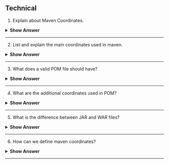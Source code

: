 ## Technical 

1. Explain about Maven Coordinates.

<details><summary> <b> Show Answer </b></summary>

- Which identifies uniquely a project, a dependency or a plugin defined in POM based on the combination of a group identifier, an artifact and the version of project.

</details>

---

2. List and explain the main coordinates used in maven.

<details><summary> <b> Show Answer </b></summary>

- Group identifier- Is the way of grouping different maven artifacts.
- Artifact - Is the way of identifying the artifact.(Like JAR, WAR)
- Version - Particular release of the project, denotes different versions in same artifacts and same repository.

</details>

---

3. What does a valid POM file should have?

<details><summary> <b> Show Answer </b></summary>

- A valid POM file should have group identifier, artifact and version. Group id and version can also be inherited from parent POM file.

</details>

---

4. What are the additional coordinates used in POM?

<details><summary> <b> Show Answer </b></summary>

- There are two additional coordinates used in maven but not to uniquely identify the project.
        - Packaging - Which defines the project type (WAR,JAR).
        - Classifiers - Which is used to distinguish between the artifacts created for two versions.

</details>

---

5. What is the difference between JAR and WAR files?

<details><summary> <b> Show Answer </b></summary>

- A project with packaging set to JAR will give jar archive. (Java file).
- Whereas one with WAR produces a web application.

</details>

---

6. How can we define maven coordinates?

<details><summary> <b> Show Answer </b></summary>

` groupId:artifactId:packaging:version` - through which will express the dependencies of a project in POM file.

</details>

---


